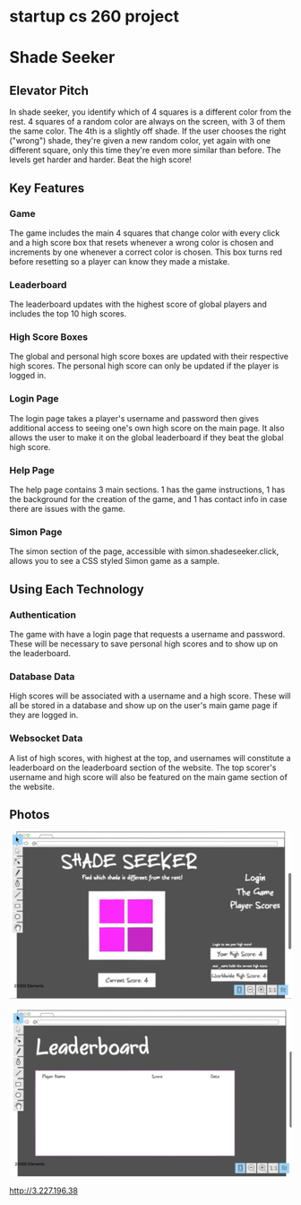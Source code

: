 # startup cs 260 project
# Shade Seeker
## Elevator Pitch
In shade seeker, you identify which of 4 squares is a different color from the rest. 4 squares of a random color are always on the screen, with 3 of them the same color. The 4th is a slightly off shade. If the user chooses the right ("wrong") shade, they're given a new random color, yet again with one different square, only this time they're even more similar than before. The levels get harder and harder. Beat the high score! 
## Key Features
### Game
The game includes the main 4 squares that change color with every click and a high score box that resets whenever a wrong color is chosen and increments by one whenever a correct color is chosen. This box turns red before resetting so a player can know they made a mistake.
### Leaderboard
The leaderboard updates with the highest score of global players and includes the top 10 high scores.
### High Score Boxes
The global and personal high score boxes are updated with their respective high scores. The personal high score can only be updated if the player is logged in.
### Login Page
The login page takes a player's username and password then gives additional access to seeing one's own high score on the main page. It also allows the user to make it on the global leaderboard if they beat the global high score.
### Help Page
The help page contains 3 main sections. 1 has the game instructions, 1 has the background for the creation of the game, and 1 has contact info in case there are issues with the game.
### Simon Page
The simon section of the page, accessible with simon.shadeseeker.click, allows you to see a CSS styled Simon game as a sample.
## Using Each Technology
### Authentication
The game with have a login page that requests a username and password. These will be necessary to save personal high scores and to show up on the leaderboard.
### Database Data
High scores will be associated with a username and a high score. These will all be stored in a database and show up on the user's main game page if they are logged in.
### Websocket Data
A list of high scores, with highest at the top, and usernames will constitute a leaderboard on the leaderboard section of the website. The top scorer's username and high score will also be featured on the main game section of the website.
## Photos
![Home Page](/images/shadeseekerhome.png)

![Leaderboard](/images/leaderboard.png)

http://3.227.196.38
